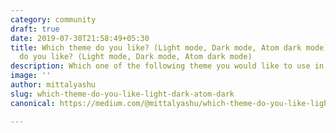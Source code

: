 ```yaml
---
category: community
draft: true
date: 2019-07-30T21:58:49+05:30
title: Which theme do you like? (Light mode, Dark mode, Atom dark mode)Which theme
  do you like? (Light mode, Dark mode, Atom dark mode)
description: Which one of the following theme you would like to use in Thermal?
image: ''
author: mittalyashu
slug: which-theme-do-you-like-light-dark-atom-dark
canonical: https://medium.com/@mittalyashu/which-theme-do-you-like-light-mode-dark-mode-atom-dark-mode-3608408489d1

---
```

